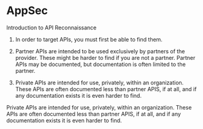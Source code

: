 # AppSec

Introduction to API Reconnaissance

1. In order to target APIs, you must first be able to find them. 

2. Partner APIs are intended to be used exclusively by partners of the provider. These might be harder to find if you are not a partner. Partner APIs may be         documented, but documentation is often limited to the partner.

3. Private APIs are intended for use, privately, within an organization. These APIs are often documented less than partner APIS, if at all, and if any documentation exists it is even harder to find.


Private APIs are intended for use, privately, within an organization. These APIs are often documented less than partner APIS, if at all, and if any documentation exists it is even harder to find.

 